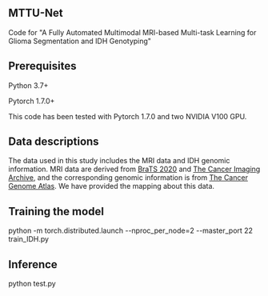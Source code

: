 ## MTTU-Net
Code for "A Fully Automated Multimodal MRI-based Multi-task Learning for Glioma Segmentation and IDH Genotyping"
## Prerequisites
Python 3.7+

Pytorch 1.7.0+

This code has been tested with Pytorch 1.7.0 and two NVIDIA V100 GPU.

## Data descriptions
The data used in this study includes the MRI data and IDH genomic information. MRI data are derived from [BraTS 2020](https://ipp.cbica.upenn.edu/) and [The Cancer Imaging Archive](https://www.cancerimagingarchive.net/), and the corresponding genomic information is from [The Cancer Genome Atlas](https://portal.gdc.cancer.gov/). We have provided the mapping about this data.

## Training the model
python -m torch.distributed.launch --nproc_per_node=2 --master_port 22 train_IDH.py

## Inference
python test.py
